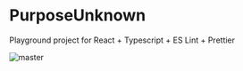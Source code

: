 # PurposeUnknown
Playground project for React + Typescript + ES Lint + Prettier

![master](https://github.com/SuperCiacho/PurposeUnknown/workflows/.github/workflows/azure.yml/badge.svg)
